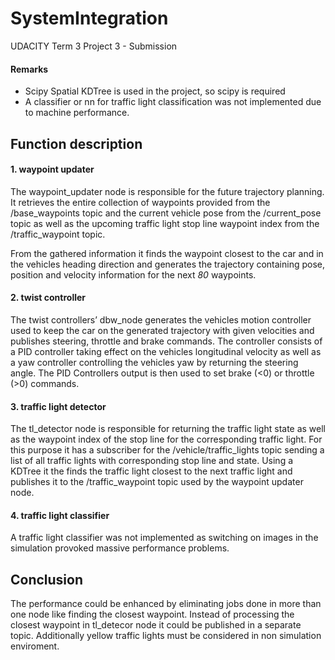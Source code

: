 # SystemIntegration
UDACITY Term 3 Project 3 - Submission

#### Remarks
* Scipy Spatial KDTree is used in the project, so scipy is required
* A classifier or nn for traffic light classification was not implemented due to machine performance.

## Function description
#### 1. waypoint updater
The waypoint_updater node is responsible for the future trajectory planning. It retrieves the entire collection of waypoints provided from the /base_waypoints topic and the current vehicle pose from the /current_pose topic as well as the upcoming traffic light stop line waypoint index from the /traffic_waypoint topic.

From the gathered information it finds the waypoint closest to the car and in the vehicles heading direction and generates the trajectory containing pose, position and velocity information for the next *80* waypoints.

#### 2. twist controller
The twist controllers’ dbw_node generates the vehicles motion controller used to keep the car on the generated trajectory with given velocities and publishes steering, throttle and brake commands. 
The controller consists of a PID controller taking effect on the vehicles longitudinal velocity as well as a yaw controller controlling the vehicles yaw by returning the steering angle. 
The PID Controllers output is then used to set brake (<0) or throttle (>0) commands.

#### 3. traffic light detector
The tl_detector node is responsible for returning the traffic light state as well as the waypoint index of the stop line for the corresponding traffic light. For this purpose it has a subscriber for the /vehicle/traffic_lights topic sending a list of all traffic lights with corresponding stop line and state. Using a KDTree it the finds the traffic light closest to the next traffic light and publishes it to the /traffic_waypoint topic used by the waypoint updater node.

#### 4. traffic light classifier
A traffic light classifier was not implemented as switching on images in the simulation provoked massive performance problems.


## Conclusion
The performance could be enhanced by eliminating jobs done in more than one node like finding the closest waypoint. Instead of processing the closest waypoint in tl_detecor node it could be published in a separate topic.
Additionally yellow traffic lights must be considered in non simulation enviroment.
